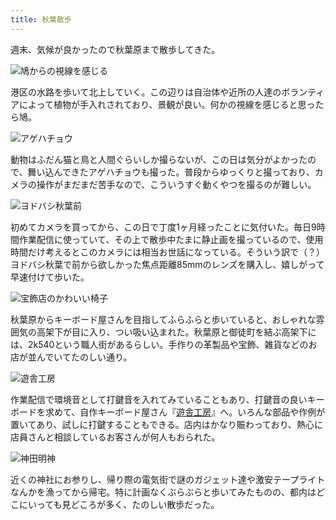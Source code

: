 ```yaml
---
title: 秋葉散歩
---
```

週末、気候が良かったので秋葉原まで散歩してきた。

![](https://lh6.googleusercontent.com/5ZzzC0vb0m02AcNCihgk6y69Hs2dZTrM1WPmQJUspEXlarZJ9SWDmgwbywupYdUkxGndmmvR-S4KS1ZZYLRBNtmp5WKUKCEfywZk0mgR9MSjvGKj5ZZlcBhXxvDDm1c0P92h-mMxNUTKaJqFDIFmEEo "鳩からの視線を感じる")

港区の水路を歩いて北上していく。この辺りは自治体や近所の人達のボランティアによって植物が手入れされており、景観が良い。何かの視線を感じると思ったら鳩。

![](https://lh6.googleusercontent.com/i4GMQwxKwEOQkJ7EZ9bsWqqm3zpEofyNKtbivAJVUf0uvO6qkNew5d0CEng8EtaBEibYZLdPgA9YkTYkWSVV1KTTau85opdvT03DYWmvDRG10niNoFBq315jqijHScnF3g1f7hKksrCU0UMCRoAh_vs "アゲハチョウ")

動物はふだん猫と鳥と人間ぐらいしか撮らないが、この日は気分がよかったので、舞い込んできたアゲハチョウも撮った。普段からゆっくりと撮っており、カメラの操作がまだまだ苦手なので、こういうすぐ動くやつを撮るのが難しい。

![](https://lh4.googleusercontent.com/SYU7A4XL-9QXbwHUyvIeXWdsh3Gi6nt_uuzQsOOyQErFDUPIrG0INt7tGyFfK1e1HBH8BmbZxbVEiJ86wOHn52v01yMywja6P9fkdde-uHvQhlL3fS0cAFMBaEoTNyjUgdrazo9DnkR8C31NE76fwi4 "ヨドバシ秋葉前")

初めてカメラを買ってから、この日で丁度1ヶ月経ったことに気付いた。毎日9時間作業配信に使っていて、その上で散歩中たまに静止画を撮っているので、使用時間だけ考えるとこのカメラには相当お世話になっている。そういう訳で（？）ヨドバシ秋葉で前から欲しかった焦点距離85mmのレンズを購入し、嬉しがって早速付けて歩いた。

![](https://lh3.googleusercontent.com/14FGJQbGf4U2jYQ8DM2tcpCqVSJ3FDYuepuvoTOFoMNz0_lsWNYMlD0jhY9I1HldbRFnQ9bhOYY08nSKhBkhfTNERdo3tf6JVET4VKhDvPH22odGCnd4MSTWnjEDn6MBQlvBvyKTNAqyxvj19whXYgk "宝飾店のかわいい椅子")

秋葉原からキーボード屋さんを目指してふらふらと歩いていると、おしゃれな雰囲気の高架下が目に入り、つい吸い込まれた。秋葉原と御徒町を結ぶ高架下には、2k540という職人街があるらしい。手作りの革製品や宝飾、雑貨などのお店が並んでいてたのしい通り。

![](https://lh5.googleusercontent.com/LUo3dwwRe8yDqimqZKPGQez4a55j_8BwuCmS5qEvEabs162Cu3E7IL1PjqUfwa3XBis2gyw-R786rJyW6Sio3YnorL53rgj1POivCHqElm7z4u5yqeANojJmcWn3S9U3t-C4PSd8XpE8ElnR7MmO8vM "遊舎工房")

作業配信で環境音として打鍵音を入れてみていることもあり、打鍵音の良いキーボードを求めて、自作キーボード屋さん『[遊舎工房](https://yushakobo.jp/)』へ。いろんな部品や作例が置いてあり、試しに打鍵することもできる。店内はかなり賑わっており、熱心に店員さんと相談しているお客さんが何人もおられた。

![](https://lh6.googleusercontent.com/_riotp1Xrs7Y2fadWxzRgbvJfUSZP9HsOXM4SM-i6AoIJkKzcLnKBNtfmMIfgADOPtfXUCgl9K3Wv8us38cxEZzVabs_7aJjpvhrugevqphy28lpWtOPLAGxW1XM6qF_xGX6VaaSThSg93tp6VaaFWQ "神田明神")

近くの神社にお参りし、帰り際の電気街で謎のガジェット達や激安テープライトなんかを漁ってから帰宅。特に計画なくぶらぶらと歩いてみたものの、都内はどこにいっても見どころが多く、たのしい散歩だった。
